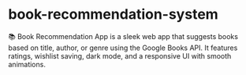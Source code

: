 # book-recommendation-system
📚 Book Recommendation App is a sleek web app that suggests books based on title, author, or genre using the Google Books API. It features ratings, wishlist saving, dark mode, and a responsive UI with smooth animations.
